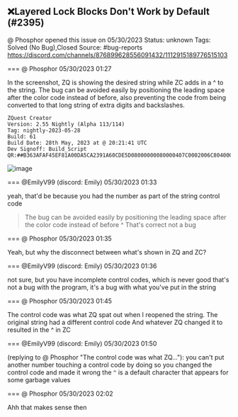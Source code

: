 ## ❌Layered Lock Blocks Don't Work by Default (#2395)
@ Phosphor opened this issue on 05/30/2023
Status: unknown
Tags: Solved (No Bug),Closed
Source: #bug-reports https://discord.com/channels/876899628556091432/1112915189776515103


=== @ Phosphor 05/30/2023 01:27

In the screenshot, ZQ is showing the desired string while ZC adds in a ^ to the string. The bug can be avoided easily by positioning the leading space after the color code instead of before, also preventing the code from being converted to that long string of extra digits and backslashes. 
```
ZQuest Creator
Version: 2.55 Nightly (Alpha 113/114)
Tag: nightly-2023-05-28
Build: 61
Build Date: 28th May, 2023 at @ 20:21:41 UTC
Dev Signoff: Build_Script
QR:##B363AFAF45EF81A00DA5CA2391A60CDE5D08000000080000407C0002006C804000000000008F0200128C40400000000000001002000000000000000000000000000000000000000000000000000000000980830610080000000000000000000000000000##
```
![image](https://cdn.discordapp.com/attachments/1112915189776515103/1112915189885583370/image.png?ex=65e6750a&is=65d4000a&hm=fa566f972baac819b370aae66480a6f0225f492eb33ac31dada1f95a3d102149&)

=== @EmilyV99 (discord: Emily) 05/30/2023 01:33

yeah, that'd be because you had the number as part of the string control code
> The bug can be avoided easily by positioning the leading space after the color code instead of before
^ That's correct
not a bug

=== @ Phosphor 05/30/2023 01:35

Yeah, but why the disconnect between what's shown in ZQ and ZC?

=== @EmilyV99 (discord: Emily) 05/30/2023 01:36

not sure, but you have incomplete control codes, which is never good
that's not a bug with the program, it's a bug with what you've put in the string

=== @ Phosphor 05/30/2023 01:45

The control code was what ZQ spat out when I reopened the string. The original string had a different control code
And whatever ZQ changed it to resulted in the ^ in ZC

=== @EmilyV99 (discord: Emily) 05/30/2023 01:50

(replying to @ Phosphor "The control code was what ZQ…"): you can't put another number touching a control code
by doing so you changed the control code
and made it wrong
the `^` is a default character that appears for some garbage values

=== @ Phosphor 05/30/2023 02:02

Ahh that makes sense then
